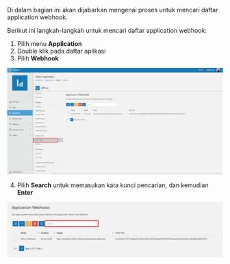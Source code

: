 Di dalam bagian ini akan dijabarkan mengenai proses untuk mencari daftar application webhook.

Berikut ini langkah-langkah untuk mencari daftar application webhook:

1. Pilih menu **Application**
2. Double klik pada daftar aplikasi
3. Pilih **Webhook**

![Gambar](_static/Gambar3.5.9.4_1.png/?sanitize=true)

4. Pilih **Search** untuk memasukan kata kunci pencarian, dan kemudian **Enter**

![Gambar](_static/Gambar3.5.9.4_2.png/?sanitize=true)